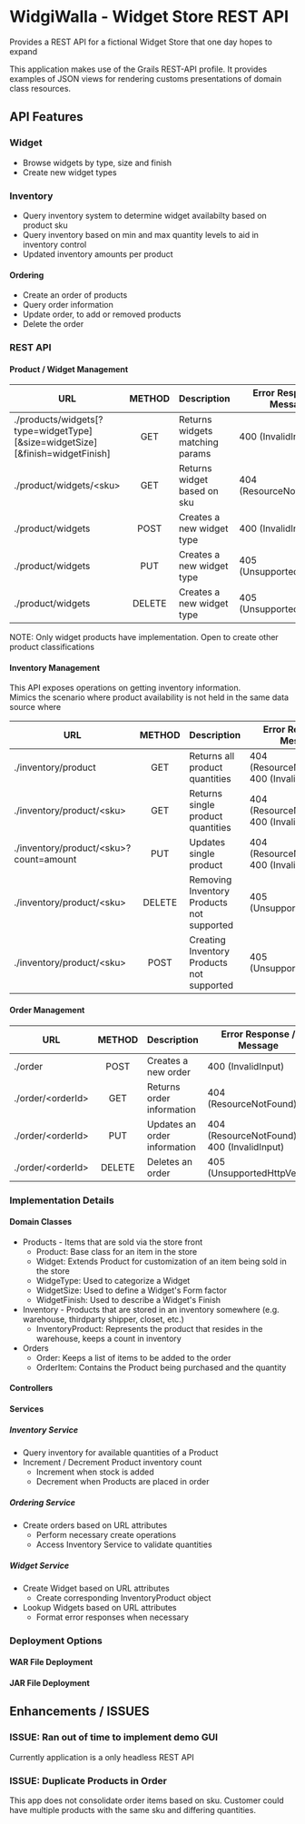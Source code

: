 # WidgiWalla - Widget Store REST API
Provides a REST API for a fictional Widget Store that one day hopes to expand

This application makes use of the Grails REST-API profile.  It provides examples of JSON views for rendering customs
presentations of domain class resources.

## API Features
### Widget
* Browse widgets by type, size and finish
* Create new widget types

### Inventory
* Query inventory system to determine widget availabilty based on product sku
* Query inventory based on min and max quantity levels to aid in inventory control
* Updated inventory amounts per product

#### Ordering
* Create an order of products
* Query order information
* Update order, to add or removed products
* Delete the order
 

### REST API

#### Product / Widget Management

| URL   |      METHOD      |  Description | Error Response  / Message|
|----------|:-------------:|:------|-----|
| ./products/widgets\[?type=widgetType\]\[&size=widgetSize\]\[&finish=widgetFinish\] |  GET | Returns widgets matching params | 400 (InvalidInput)|
| ./product/widgets/\<sku\> |  GET | Returns widget based on sku | 404 (ResourceNotFound)|
| ./product/widgets |  POST | Creates a new widget type | 400 (InvalidInput)|
| ./product/widgets |  PUT | Creates a new widget type | 405 (UnsupportedHttpVerb)|
| ./product/widgets |  DELETE | Creates a new widget type | 405 (UnsupportedHttpVerb)|


NOTE: Only widget products have implementation.  Open to create other product classifications

#### Inventory Management
This API exposes operations on getting inventory information.  
Mimics the scenario where product availability is not held in the
same data source where

| URL   |      METHOD      |  Description |Error Response  / Message|
|----------|:-------------:|:------|-----|
| ./inventory/product |  GET | Returns all product quantities | 404 (ResourceNotFound) or 400 (InvalidInput)|
| ./inventory/product/\<sku\> |  GET | Returns single product quantities | 404 (ResourceNotFound) or 400 (InvalidInput)|
| ./inventory/product/\<sku\>?count=amount |  PUT | Updates single product | 404 (ResourceNotFound) or 400 (InvalidInput)|
| ./inventory/product/\<sku\> |  DELETE | Removing Inventory Products not supported | 405 (UnsupportedHttpVerb)|
| ./inventory/product/\<sku\> |  POST | Creating Inventory Products not supported | 405 (UnsupportedHttpVerb)|

#### Order Management
| URL   |      METHOD      |  Description | Error Response  / Message|
|----------|:-------------:|:------|-----|
| ./order |  POST | Creates a new order |400 (InvalidInput)|
| ./order/\<orderId\> |  GET | Returns order information |404 (ResourceNotFound)|
| ./order/\<orderId\> |  PUT | Updates an order information |404 (ResourceNotFound) or 400 (InvalidInput)|
| ./order/\<orderId\> |  DELETE | Deletes an order |405 (UnsupportedHttpVerb)|

### Implementation Details

#### Domain Classes
* Products - Items that are sold via the store front
    - Product: Base class for an item in the store
    - Widget: Extends Product for customization of an item being sold in the store
    - WidgeType: Used to categorize a Widget
    - WidgetSize: Used to define a Widget's Form factor
    - WidgetFinish: Used to describe a Widget's Finish
* Inventory - Products that are stored in an inventory somewhere (e.g. warehouse, thirdparty shipper, closet, etc.)
    - InventoryProduct: Represents the product that resides in the warehouse, keeps a count in inventory
* Orders
    - Order: Keeps a list of items to be added to the order
    - OrderItem: Contains the Product being purchased and the quantity
    
#### Controllers


#### Services
##### Inventory Service
* Query inventory for available quantities  of a Product
* Increment / Decrement Product inventory count
    - Increment when stock is added
    - Decrement when Products are placed in order

##### Ordering Service
* Create orders based on URL attributes
    - Perform necessary create operations
    - Access Inventory Service to validate quantities

##### Widget Service
* Create Widget based on URL attributes
    - Create corresponding InventoryProduct object
* Lookup Widgets based on URL attributes
    - Format error responses when necessary

### Deployment Options

#### WAR File Deployment

#### JAR File Deployment


## Enhancements / ISSUES
### ISSUE: Ran out of time to implement demo GUI
Currently application is a only headless REST API 

### ISSUE: Duplicate Products in Order
This app does not consolidate order items based on sku.  Customer could have multiple products with the same sku and differing quantities.








